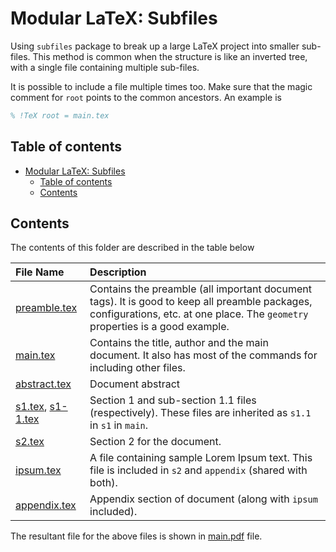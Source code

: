 # Modular LaTeX: Subfiles

Using `subfiles` package to break up a large LaTeX project into smaller sub-files. This method is common when the structure is like an inverted tree, with a single file containing multiple sub-files.

It is possible to include a file multiple times too. Make sure that the magic comment for `root` points to the common ancestors. An example is

```tex
% !TeX root = main.tex
```

## Table of contents

- [Modular LaTeX: Subfiles](#modular-latex-subfiles)
    - [Table of contents](#table-of-contents)
    - [Contents](#contents)

## Contents

The contents of this folder are described in the table below

| File Name | Description |
| :--- | :--- |
| [preamble.tex](./preamble.tex) | Contains the preamble (all important document tags). It is good to keep all preamble packages, configurations, etc. at one place. The `geometry` properties is a good example. |
| [main.tex](./main.tex) | Contains the title, author and the main document. It also has most of the commands for including other files. |
| [abstract.tex](./abstract.tex) | Document abstract |
| [s1.tex](./s1.tex), [s1-1.tex](./s1-1.tex) | Section 1 and sub-section 1.1 files (respectively). These files are inherited as `s1.1` in `s1` in `main`. |
| [s2.tex](./s2.tex) | Section 2 for the document. |
| [ipsum.tex](./ipsum.tex) | A file containing sample Lorem Ipsum text. This file is included in `s2` and `appendix` (shared with both). |
| [appendix.tex](./appendix.tex) | Appendix section of document (along with `ipsum` included). |

The resultant file for the above files is shown in [main.pdf](./main.pdf) file.
